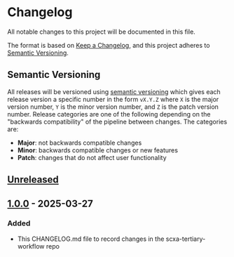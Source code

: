 # Changelog

All notable changes to this project will be documented in this file.

The format is based on [Keep a Changelog](https://keepachangelog.com/en/1.1.0/), and this project adheres to [Semantic Versioning](https://semver.org/spec/v2.0.0.html).

## Semantic Versioning

All releases will be versioned using [semantic versioning](http://semver.org/) which gives each release version a specific number in the form `vX.Y.Z` where `X` is the major version number, `Y` is the minor version number, and `Z` is the patch version number. Release categories are one of the following depending on the "backwards compatibility" of the pipeline between changes. The categories are:

- **Major**: not backwards compatible changes
- **Minor**: backwards compatible changes or new features
- **Patch**: changes that do not affect user functionality

## [Unreleased]

## [1.0.0] - 2025-03-27

### Added 

- This CHANGELOG.md file to record changes in the scxa-tertiary-workflow repo

[Unreleased]: https://github.com/ebi-gene-expression-group/scxa-tertiary-workflow/compare/v1.0.0..HEAD
[1.0.0]: https://github.com/ebi-gene-expression-group/scxa-tertiary-workflow/releases/tag/v1.0.0